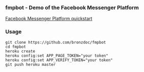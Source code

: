 ### fmpbot - Demo of the Facebook Messenger Platform

[Facebook Messenger Platform quickstart](https://developers.facebook.com/docs/messenger-platform/quickstart)

### Usage
```
git clone https://github.com/bronzdoc/fmpbot
cd fmpbot
heroku create
heroku config:set APP_PAGE_TOKEN="your token"
heroku config:set APP_VERIFY_TOKEN="your token"
git push heroku master
```
